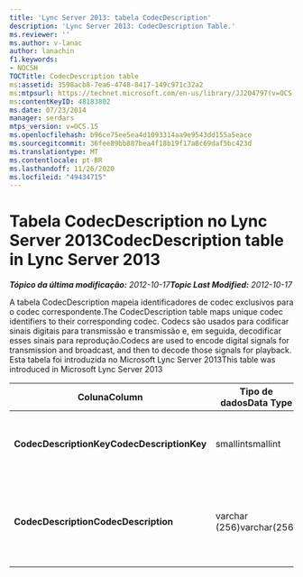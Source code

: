 ```yaml
---
title: 'Lync Server 2013: tabela CodecDescription'
description: 'Lync Server 2013: CodecDescription Table.'
ms.reviewer: ''
ms.author: v-lanac
author: lanachin
f1.keywords:
- NOCSH
TOCTitle: CodecDescription table
ms:assetid: 3598acb8-7ea6-4748-8417-149c971c32a2
ms:mtpsurl: https://technet.microsoft.com/en-us/library/JJ204797(v=OCS.15)
ms:contentKeyID: 48183802
ms.date: 07/23/2014
manager: serdars
mtps_version: v=OCS.15
ms.openlocfilehash: b96ce75ee5ea4d1093314aa9e9543dd155a5eace
ms.sourcegitcommit: 36fee89bb887bea4f18b19f17a8c69daf5bc423d
ms.translationtype: MT
ms.contentlocale: pt-BR
ms.lasthandoff: 11/26/2020
ms.locfileid: "49434715"
---
```

# <a name="codecdescription-table-in-lync-server-2013"></a><span data-ttu-id="60857-103">Tabela CodecDescription no Lync Server 2013</span><span class="sxs-lookup"><span data-stu-id="60857-103">CodecDescription table in Lync Server 2013</span></span>

<div data-xmlns="http://www.w3.org/1999/xhtml">

<div class="topic" data-xmlns="http://www.w3.org/1999/xhtml" data-msxsl="urn:schemas-microsoft-com:xslt" data-cs="https://msdn.microsoft.com/">

<div data-asp="https://msdn2.microsoft.com/asp">



</div>

<div id="mainSection">

<div id="mainBody"><span data-ttu-id="60857-104">

<span> </span></span><span class="sxs-lookup"><span data-stu-id="60857-104">

<span> </span></span></span>

<span data-ttu-id="60857-105">_**Tópico da última modificação:** 2012-10-17_</span><span class="sxs-lookup"><span data-stu-id="60857-105">_**Topic Last Modified:** 2012-10-17_</span></span>

<span data-ttu-id="60857-106">A tabela CodecDescription mapeia identificadores de codec exclusivos para o codec correspondente.</span><span class="sxs-lookup"><span data-stu-id="60857-106">The CodecDescription table maps unique codec identifiers to their corresponding codec.</span></span> <span data-ttu-id="60857-107">Codecs são usados para codificar sinais digitais para transmissão e transmissão e, em seguida, decodificar esses sinais para reprodução.</span><span class="sxs-lookup"><span data-stu-id="60857-107">Codecs are used to encode digital signals for transmission and broadcast, and then to decode those signals for playback.</span></span> <span data-ttu-id="60857-108">Esta tabela foi introduzida no Microsoft Lync Server 2013</span><span class="sxs-lookup"><span data-stu-id="60857-108">This table was introduced in Microsoft Lync Server 2013</span></span>


<table>
<colgroup>
<col style="width: 25%" />
<col style="width: 25%" />
<col style="width: 25%" />
<col style="width: 25%" />
</colgroup>
<thead>
<tr class="header">
<th><span data-ttu-id="60857-109"><strong>Coluna</strong></span><span class="sxs-lookup"><span data-stu-id="60857-109"><strong>Column</strong></span></span></th>
<th><span data-ttu-id="60857-110"><strong>Tipo de dados</strong></span><span class="sxs-lookup"><span data-stu-id="60857-110"><strong>Data Type</strong></span></span></th>
<th><span data-ttu-id="60857-111"><strong>Chave/índice</strong></span><span class="sxs-lookup"><span data-stu-id="60857-111"><strong>Key/Index</strong></span></span></th>
<th><span data-ttu-id="60857-112"><strong>Detalhes</strong></span><span class="sxs-lookup"><span data-stu-id="60857-112"><strong>Details</strong></span></span></th>
</tr>
</thead>
<tbody>
<tr class="odd">
<td><p><span data-ttu-id="60857-113"><strong>CodecDescriptionKey</strong></span><span class="sxs-lookup"><span data-stu-id="60857-113"><strong>CodecDescriptionKey</strong></span></span></p></td>
<td><p><span data-ttu-id="60857-114">smallint</span><span class="sxs-lookup"><span data-stu-id="60857-114">smallint</span></span></p></td>
<td><p><span data-ttu-id="60857-115">Primária</span><span class="sxs-lookup"><span data-stu-id="60857-115">Primary</span></span></p></td>
<td><p><span data-ttu-id="60857-116">Identificador exclusivo atribuído ao codec.</span><span class="sxs-lookup"><span data-stu-id="60857-116">Unique identifier assigned to the codec.</span></span></p></td>
</tr>
<tr class="even">
<td><p><span data-ttu-id="60857-117"><strong>CodecDescription</strong></span><span class="sxs-lookup"><span data-stu-id="60857-117"><strong>CodecDescription</strong></span></span></p></td>
<td><p><span data-ttu-id="60857-118">varchar (256)</span><span class="sxs-lookup"><span data-stu-id="60857-118">varchar(256)</span></span></p></td>
<td><p><span data-ttu-id="60857-119">Exclusividade</span><span class="sxs-lookup"><span data-stu-id="60857-119">Unique</span></span></p></td>
<td><p><span data-ttu-id="60857-120">Descrição exclusiva do codec correspondente ao CodecDescriptionKey.</span><span class="sxs-lookup"><span data-stu-id="60857-120">Unique description of the codec corresponding to the CodecDescriptionKey.</span></span></p></td>
</tr>
</tbody>
</table><span data-ttu-id="60857-121">


</div>

<span> </span>

</div>

</div>

</span><span class="sxs-lookup"><span data-stu-id="60857-121">


</div>

<span> </span>

</div>

</div>

</span></span></div>

